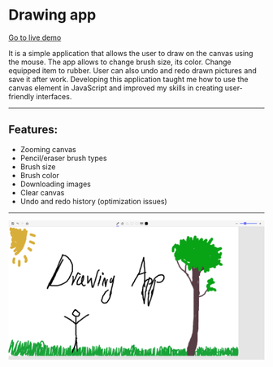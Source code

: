 # Drawing app

[Go to live demo](https://drawing-app-flax.vercel.app/)

It is a simple application that allows the user to draw on the canvas using the mouse. The app allows to change brush size, its color. Change equipped item to rubber. User can also undo and redo drawn pictures and save it after work. Developing this application taught me how to use the canvas element in JavaScript and improved my skills in creating user-friendly interfaces.

--- 
## Features:
- Zooming canvas
- Pencil/eraser brush types
- Brush size
- Brush color
- Downloading images
- Clear canvas
- Undo and redo history (optimization issues)
--- 
![App](/img/drawingApp.png)